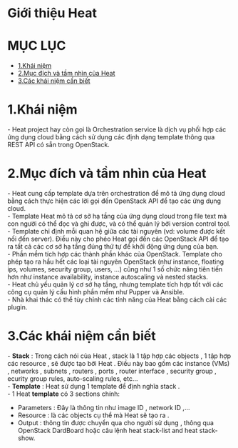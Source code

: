 # Giới thiệu Heat

# MỤC LỤC
- [1.Khái niệm](#1)
- [2.Mục đích và tầm nhìn của Heat](#2)
- [3.Các khái niệm cần biết](#3)

<a name="1"></a>
# 1.Khái niệm
\- Heat project hay còn gọi là Orchestration service là dịch vụ phối hợp các ứng dụng cloud bằng cách sử dụng các định dạng template thông qua REST API có sẵn trong OpenStack.  

<a name="2"></a>
# 2.Mục đích và tầm nhìn của Heat
\- Heat cung cấp template dựa trên orchestration để mô tả ứng dụng cloud bằng cách thực hiện các lời gọi đến OpenStack API để tạo các ứng dụng cloud.  
\- Template Heat mô tả cơ sở hạ tầng của ứng dụng cloud trong file text mà con người có thể đọc và ghi được, và có thể quản lý bởi version control tool.  
\- Template chỉ định mỗi quan hệ giữa các tài nguyên (vd: volume được kết nối đến server). Điều này cho phéo Heat gọi đến các OpenStack API để tạo ra tất cả các cơ sở hạ tầng đúng thứ tự để khởi động ứng dụng của bạn.  
\- Phần mềm tích hợp các thành phần khác của OpenStack. Template cho phép tạo ra hầu hết các loại tài nguyên OpenStack (như instance, floating ips, volumes, security group, users, …) cũng như 1 số chức năng tiên tiến hơn như instance availability, instance autoscaling và nested stacks.  
\- Heat chủ yếu quản lý cơ sở hạ tầng, nhưng template tích hợp tốt với các công cụ quản lý cấu hình phần mềm như Pupper và Ansible.  
\- Nhà khai thác có thể tùy chỉnh các tính năng của Heat bằng cách cài các plugin.  

<a name="3"></a>
# 3.Các khái niệm cần biết
\- **Stack** : Trong cách nói của Heat , stack là 1 tập hợp các objects , 1 tập hợp các resource , sẽ được tạo bởi Heat . Điều này bao gồm các instance (VMs) , networks , subnets , routers , ports , router interface , security group , ecurity group rules, auto-scaling rules, etc...  
\- **Template** : Heat sử dụng 1 template để định nghĩa stack .  
\- 1 Heat **template** có 3 sections chính:  
- Parameters : Đây là thông tin như image ID , network ID ,…
- Resource : là các objects cụ thể mà Heat sẽ tạo ra .
- Output : thông tin được chuyển qua cho người sử dụng , thông qua OpenStack DardBoard hoặc câu lệnh heat stack-list and heat stack-show.






